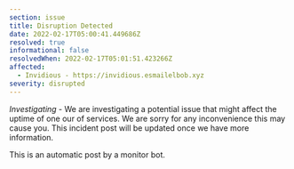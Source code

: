```yaml
---
section: issue
title: Disruption Detected
date: 2022-02-17T05:00:41.449686Z
resolved: true
informational: false
resolvedWhen: 2022-02-17T05:01:51.423266Z
affected:
  - Invidious - https://invidious.esmailelbob.xyz
severity: disrupted
---
```

*Investigating* - We are investigating a potential issue that might affect the uptime of one our of services. We are sorry for any inconvenience this may cause you. This incident post will be updated once we have more information.

This is an automatic post by a monitor bot.
        
